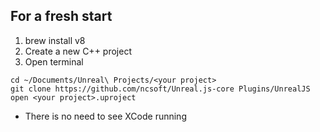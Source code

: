 ## For a fresh start
1. brew install v8
1. Create a new C++ project
1. Open terminal
```
cd ~/Documents/Unreal\ Projects/<your project>
git clone https://github.com/ncsoft/Unreal.js-core Plugins/UnrealJS
open <your project>.uproject
```

* There is no need to see XCode running